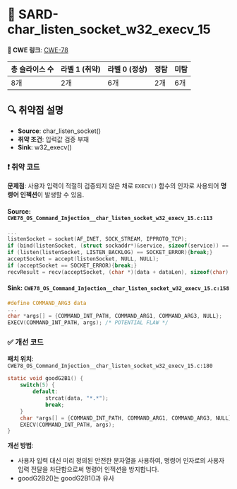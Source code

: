 # 📁 SARD-char_listen_socket_w32_execv_15

**🔗 CWE 링크**: [CWE-78](https://cwe.mitre.org/data/definitions/78.html)

| 총 슬라이스 수 | 라벨 1 (취약) | 라벨 0 (정상) | 정탐 | 미탐 |
| -------- | --------- | --------- | -- | -- |
| 8개       | 2개        | 6개        |2개 | 6개 |


## 🔍 취약점 설명
* **Source**: char_listen_socket()
* **취약 조건**: 입력값 검증 부재
* **Sink**: w32_execv()


### ❗️ 취약 코드
**문제점**:
사용자 입력이 적절히 검증되지 않은 채로 `EXECV()` 함수의 인자로 사용되어 **명령어 인젝션**이 발생할 수 있음.

#### Source: `CWE78_OS_Command_Injection__char_listen_socket_w32_execv_15.c:113`
```c
...
listenSocket = socket(AF_INET, SOCK_STREAM, IPPROTO_TCP);
if (bind(listenSocket, (struct sockaddr*)&service, sizeof(service)) == SOCKET_ERROR){break;}
if (listen(listenSocket, LISTEN_BACKLOG) == SOCKET_ERROR){break;}
acceptSocket = accept(listenSocket, NULL, NULL);
if (acceptSocket == SOCKET_ERROR){break;}
recvResult = recv(acceptSocket, (char *)(data + dataLen), sizeof(char) * (100 - dataLen - 1), 0); /* POTENTIAL FLAW */
```

#### Sink: `CWE78_OS_Command_Injection__char_listen_socket_w32_execv_15.c:158`
```c
#define COMMAND_ARG3 data
...
char *args[] = {COMMAND_INT_PATH, COMMAND_ARG1, COMMAND_ARG3, NULL};
EXECV(COMMAND_INT_PATH, args); /* POTENTIAL FLAW */
```

### ✅ 개선 코드

**패치 위치**: `CWE78_OS_Command_Injection__char_listen_socket_w32_execv_15.c:180`

```c
static void goodG2B1() {
    switch(5) {
        default:
            strcat(data, "*.*");
            break;
    }
    char *args[] = {COMMAND_INT_PATH, COMMAND_ARG1, COMMAND_ARG3, NULL};
    EXECV(COMMAND_INT_PATH, args);
}
```

**개선 방법**:

* 사용자 입력 대신 미리 정의된 안전한 문자열을 사용하여, 명령어 인자로의 사용자 입력 전달을 차단함으로써 명령어 인젝션을 방지합니다.
* goodG2B2()는 goodG2B1()과 유사
